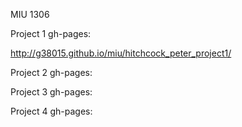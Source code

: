 MIU 1306

Project 1 gh-pages:

http://g38015.github.io/miu/hitchcock_peter_project1/

Project 2 gh-pages:

Project 3 gh-pages:

Project 4 gh-pages: